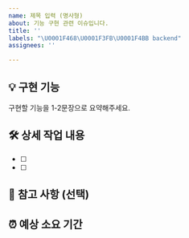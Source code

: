 ```yaml
---
name: 제목 입력 (명사형)
about: 기능 구현 관련 이슈입니다.
title: ''
labels: "\U0001F468\U0001F3FB‍\U0001F4BB backend"
assignees: ''

---
```


## 💡 구현 기능
구현할 기능을 1-2문장으로 요약해주세요.

## 🛠️ 상세 작업 내용
- [ ] 
- [ ] 

## 🔆 참고 사항 (선택)

## ⏰ 예상 소요 기간
